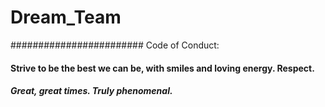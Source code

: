 # Dream_Team
######################## Code of Conduct: 

#### Strive to be the best we can be, with smiles and loving energy. Respect. 

##### Great, great times. Truly phenomenal.
